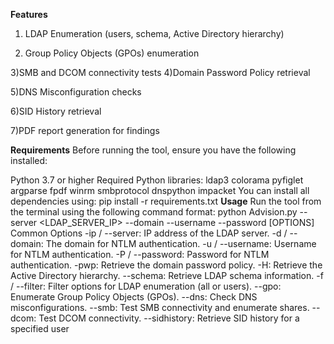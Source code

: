 **Features**

1) LDAP Enumeration (users, schema, Active Directory hierarchy)

2) Group Policy Objects (GPOs) enumeration

3)SMB and DCOM connectivity tests
4)Domain Password Policy retrieval

5)DNS Misconfiguration checks

6)SID History retrieval

7)PDF report generation for findings

**Requirements**
Before running the tool, ensure you have the following installed:

Python 3.7 or higher
Required Python libraries:
ldap3
colorama
pyfiglet
argparse
fpdf
winrm
smbprotocol
dnspython
impacket
You can install all dependencies using:
pip install -r requirements.txt
**Usage**
Run the tool from the terminal using the following command format:
python Advision.py --server <LDAP_SERVER_IP> --domain <DOMAIN> --username <USERNAME> --password <PASSWORD> [OPTIONS]
Common Options
-ip / --server: IP address of the LDAP server.
-d / --domain: The domain for NTLM authentication.
-u / --username: Username for NTLM authentication.
-P / --password: Password for NTLM authentication.
-pwp: Retrieve the domain password policy.
-H: Retrieve the Active Directory hierarchy.
--schema: Retrieve LDAP schema information.
-f / --filter: Filter options for LDAP enumeration (all or users).
--gpo: Enumerate Group Policy Objects (GPOs).
--dns: Check DNS misconfigurations.
--smb: Test SMB connectivity and enumerate shares.
--dcom: Test DCOM connectivity.
--sidhistory: Retrieve SID history for a specified user
